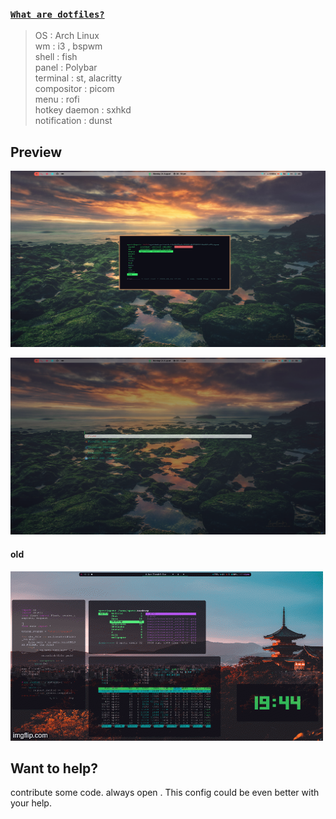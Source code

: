 ### [`What are dotfiles?`](https://wiki.archlinux.org/index.php/Dotfiles) 

 >  OS            :    Arch Linux  
  wm            :    i3 , bspwm  
  shell         :    fish  
  panel         :    Polybar  
  terminal      :    st, alacritty  
  compositor    :    picom  
   menu          :    rofi  
   hotkey daemon :    sxhkd  
   notification  :    dunst


  

## Preview
 ![alt text](https://github.com/spctr01/dotfiles/blob/master/imgs/4.png)
 
 
 ![alt text](https://github.com/spctr01/dotfiles/blob/master/imgs/5.png)


 #### old
 
 ![alt text](https://github.com/spctr01/dotfiles/blob/master/imgs/old.gif)
 
 ## Want to help?
contribute some code. always open .
This config could be even better with your help.
